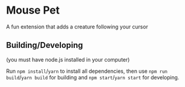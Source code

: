 # Mouse Pet
A fun extension that adds a creature following your cursor

## Building/Developing
(you must have node.js installed in your computer)

Run `npm install`/`yarn` to install all dependencies, then use `npm run build`/`yarn build` for building and `npm start`/`yarn start` for developing.
